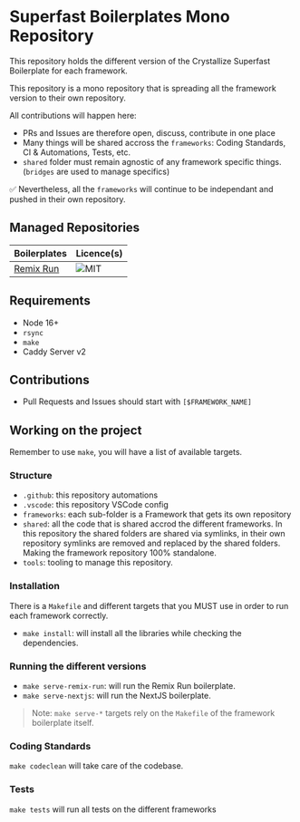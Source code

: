 # Superfast Boilerplates Mono Repository

This repository holds the different version of the Crystallize Superfast Boilerplate for each framework.

This repository is a mono repository that is spreading all the framework version to their own repository.

All contributions will happen here:

-   PRs and Issues are therefore open, discuss, contribute in one place
-   Many things will be shared accross the `frameworks`: Coding Standards, CI & Automations, Tests, etc.
-   `shared` folder must remain agnostic of any framework specific things. (`bridges` are used to manage specifics)

✅ Nevertheless, all the `frameworks` will continue to be independant and pushed in their own repository.

## Managed Repositories

| Boilerplates                                                   | Licence(s) |
| -------------------------------------------------------------- | ---------- |
| [Remix Run](https://github.com/CrystallizeAPI/furniture-remix) | ![MIT]     |

## Requirements

-   Node 16+
-   `rsync`
-   `make`
-   Caddy Server v2

## Contributions

-   Pull Requests and Issues should start with `[$FRAMEWORK_NAME]`

## Working on the project

Remember to use `make`, you will have a list of available targets.

### Structure

-   `.github`: this repository automations
-   `.vscode`: this repository VSCode config
-   `frameworks`: each sub-folder is a Framework that gets its own repository
-   `shared`: all the code that is shared accrod the different frameworks. In this repository the shared folders are shared via symlinks, in their own repository symlinks are removed and replaced by the shared folders. Making the framework repository 100% standalone.
-   `tools`: tooling to manage this repository.

### Installation

There is a `Makefile` and different targets that you MUST use in order to run each framework correctly.

-   `make install`: will install all the libraries while checking the dependencies.

### Running the different versions

-   `make serve-remix-run`: will run the Remix Run boilerplate.
-   `make serve-nextjs`: will run the NextJS boilerplate.

> Note: `make serve-*` targets rely on the `Makefile` of the framework boilerplate itself.

### Coding Standards

`make codeclean` will take care of the codebase.

### Tests

`make tests` will run all tests on the different frameworks

[mit]: https://img.shields.io/badge/license-MIT-green?style=flat-square&labelColor=black

